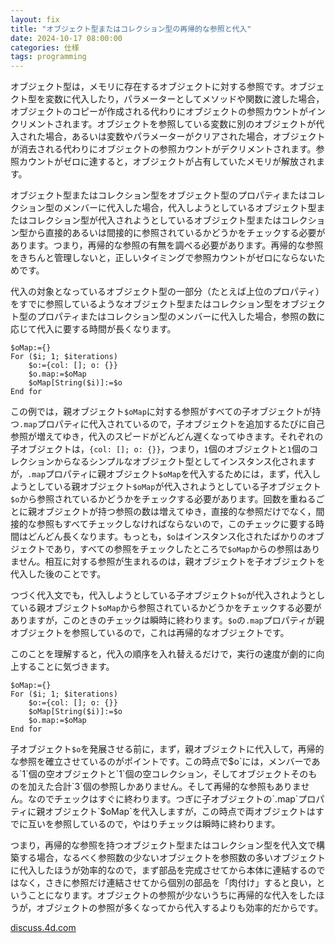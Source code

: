 ```yaml
---
layout: fix
title: "オブジェクト型またはコレクション型の再帰的な参照と代入"
date: 2024-10-17 08:00:00
categories: 仕様
tags: programming
---
```


オブジェクト型は，メモリに存在するオブジェクトに対する参照です。オブジェクト型を変数に代入したり，パラメーターとしてメソッドや関数に渡した場合，オブジェクトのコピーが作成される代わりにオブジェクトの参照カウントがインクリメントされます。オブジェクトを参照している変数に別のオブジェクトが代入された場合，あるいは変数やパラメーターがクリアされた場合，オブジェクトが消去される代わりにオブジェクトの参照カウントがデクリメントされます。参照カウントがゼロに達すると，オブジェクトが占有していたメモリが解放されます。

オブジェクト型またはコレクション型をオブジェクト型のプロパティまたはコレクション型のメンバーに代入した場合，代入しようとしているオブジェクト型またはコレクション型が代入されようとしているオブジェクト型またはコレクション型から直接的あるいは間接的に参照されているかどうかをチェックする必要があります。つまり，再帰的な参照の有無を調べる必要があります。再帰的な参照をきちんと管理しないと，正しいタイミングで参照カウントがゼロにならないためです。

代入の対象となっているオブジェクト型の一部分（たとえば上位のプロパティ）をすでに参照しているようなオブジェクト型またはコレクション型をオブジェクト型のプロパティまたはコレクション型のメンバーに代入した場合，参照の数に応じて代入に要する時間が長くなります。

```4d
$oMap:={}
For ($i; 1; $iterations)
	$o:={col: []; o: {}}
	$o.map:=$oMap
	$oMap[String($i)]:=$o
End for
```

この例では，親オブジェクト`$oMap`に対する参照がすべての子オブジェクトが持つ`.map`プロパティに代入されているので，子オブジェクトを追加するたびに自己参照が増えてゆき，代入のスピードがどんどん遅くなってゆきます。それぞれの子オブジェクトは，`{col: []; o: {}}`，つまり，`1`個のオブジェクトと`1`個のコレクションからなるシンプルなオブジェクト型としてインスタンス化されますが，`.map`プロパティに親オブジェクト`$oMap`を代入するためには，まず，代入しようとしている親オブジェクト`$oMap`が代入されようとしている子オブジェクト`$o`から参照されているかどうかをチェックする必要があります。回数を重ねるごとに親オブジェクトが持つ参照の数は増えてゆき，直接的な参照だけでなく，間接的な参照もすべてチェックしなければならないので，このチェックに要する時間はどんどん長くなります。もっとも，`$o`はインスタンス化されたばかりのオブジェクトであり，すべての参照をチェックしたところで`$oMap`からの参照はありません。相互に対する参照が生まれるのは，親オブジェクトを子オブジェクトを代入した後のことです。

つづく代入文でも，代入しようとしている子オブジェクト`$o`が代入されようとしている親オブジェクト`$oMap`から参照されているかどうかをチェックする必要がありますが，このときのチェックは瞬時に終わります。`$o`の`.map`プロパティが親オブジェクトを参照しているので，これは再帰的なオブジェクトです。

このことを理解すると，代入の順序を入れ替えるだけで，実行の速度が劇的に向上することに気づきます。

```4d
$oMap:={}
For ($i; 1; $iterations)
	$o:={col: []; o: {}}
	$oMap[String($i)]:=$o
	$o.map:=$oMap
End for
```

子オブジェクト`$o`を発展させる前に，まず，親オブジェクトに代入して，再帰的な参照を確立させているのがポイントです。この時点で$o`には，メンバーである`1`個の空オブジェクトと`1`個の空コレクション，そしてオブジェクトそのものを加えた合計`3`個の参照しかありません。そして再帰的な参照もありません。なのでチェックはすぐに終わります。つぎに子オブジェクトの`.map`プロパティに親オブジェクト`$oMap`を代入しますが，この時点で両オブジェクトはすでに互いを参照しているので，やはりチェックは瞬時に終わります。

つまり，再帰的な参照を持つオブジェクト型またはコレクション型を代入文で構築する場合，なるべく参照数の少ないオブジェクトを参照数の多いオブジェクトに代入したほうが効率的なので，まず部品を完成させてから本体に連結するのではなく，さきに参照だけ連結させてから個別の部品を「肉付け」すると良い，ということになります。オブジェクトの参照が少ないうちに再帰的な代入をしたほうが，オブジェクトの参照が多くなってから代入するよりも効率的だからです。

<i class="fa fa-external-link" aria-hidden="true"></i> [discuss.4d.com](https://discuss.4d.com/t/aci0105124-extrem-slow-object-creation/32621/11)